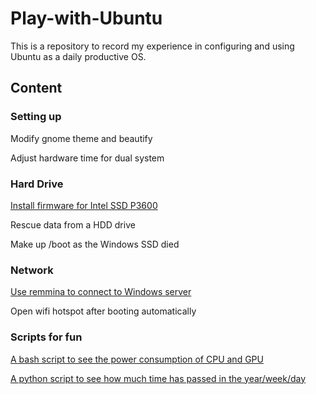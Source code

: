 # Play-with-Ubuntu

This is a repository to record my experience in configuring and using Ubuntu as a daily productive OS.

## Content

### Setting up

Modify gnome theme and beautify

Adjust hardware time for dual system

### Hard Drive

[Install firmware for Intel SSD P3600](https://github.com/bill-ginger/Play-with-Ubuntu/blob/master/Intel-SSD-firmware/Install-driver-for-P3600.md)

Rescue data from a HDD drive

Make up /boot as the Windows SSD died



### Network

[Use remmina to connect to Windows server](https://github.com/bill-ginger/Play-with-Ubuntu/blob/master/remmina/Remmina-connecting-Winserver-issue.md)

Open wifi hotspot after booting automatically

### Scripts for fun

[A bash script to see the power consumption of CPU and GPU](https://github.com/bill-ginger/Play-with-Ubuntu/blob/master/read-core-power/read-core-power.md)

[A python script to see how much time has passed in the year/week/day](https://github.com/bill-ginger/Play-with-Ubuntu/blob/master/howlong.py)
